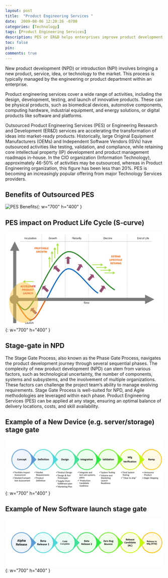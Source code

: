 ```yaml
---
layout: post
title:  "Product Engineering Services "
date:  2009-08-06 12:20:26 -0700
categories: [Technology]
tags: [Product Engineering Services]
description: PES or ER&D helps enterprises improve product development speed, decrease launch budgets and reduce time-to-volume
toc: false
pin: 
comments: true
---
```

New product development (NPD) or introduction (NPI) involves bringing a new product, service, idea, or technology to the market. This process is typically managed by the engineering or product department within an enterprise.

Product engineering services cover a wide range of activities, including the design, development, testing, and launch of innovative products. These can be physical products, such as biomedical devices, automotive components, computing hardware, industrial equipment, and energy solutions, or digital products like software and platforms. 

Outsourced Product Engineering Services (PES) or Engineering Research and Development (ER&D) services are accelerating the transformation of ideas into market-ready products. Historically, large Original Equipment Manufacturers (OEMs) and Independent Software Vendors (ISVs) have outsourced activities like testing, validation, and compliance, while retaining core intellectual property (IP) development and product management roadmaps in-house. In the CIO organization (Information Technology), approximately 46-50% of activities may be outsourced, whereas in Product Engineering organization, this figure has been less than 20%. PES is becoming an increasingly popular offering from major Technology Services providers.

## Benefits of Outsourced PES

![PES Benefits](https://ketanhm.github.io/images/pes.png){: w="700" h="400" }



## PES impact on Product Life Cycle (S-curve)

![S-Curve Impact](https://github.com/ketanhm/images/blob/main/s-curve.png){: w="700" h="400" }

## Stage-gate in NPD

The Stage Gate Process, also known as the Phase Gate Process, navigates the product development journey through several sequential phases. The complexity of new product development (NPD) can stem from various factors, such as technological uncertainty, the number of components, systems and subsystems, and the involvement of multiple organizations. These factors can challenge the project team’s ability to manage evolving requirements. Stage Gate Process is well-suited for NPD, and Agile methodologies are leveraged within each phase. Product Engineering Services (PES) can be applied at any stage, ensuring an optimal balance of delivery locations, costs, and skill availability.

## Example of a New Device (e.g. server/storage) stage gate

![New Device Launch Stage-gate](https://github.com/ketanhm/images/blob/main/device-sg.png){: w="700" h="400" }

## Example of New Software launch stage gate

![Software Launch Stage-gate](https://github.com/ketanhm/images/blob/main/software-sg.png){: w="700" h="400" }


